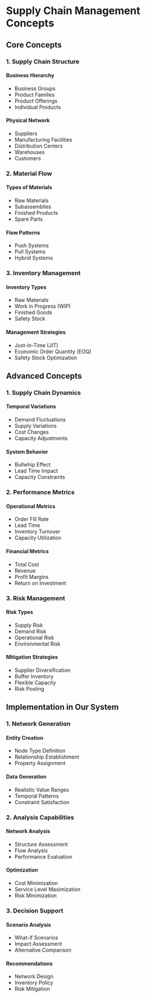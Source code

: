 # Supply Chain Management Concepts

## Core Concepts

### 1. Supply Chain Structure

#### Business Hierarchy
- Business Groups
- Product Families
- Product Offerings
- Individual Products

#### Physical Network
- Suppliers
- Manufacturing Facilities
- Distribution Centers
- Warehouses
- Customers

### 2. Material Flow

#### Types of Materials
- Raw Materials
- Subassemblies
- Finished Products
- Spare Parts

#### Flow Patterns
- Push Systems
- Pull Systems
- Hybrid Systems

### 3. Inventory Management

#### Inventory Types
- Raw Materials
- Work in Progress (WIP)
- Finished Goods
- Safety Stock

#### Management Strategies
- Just-in-Time (JIT)
- Economic Order Quantity (EOQ)
- Safety Stock Optimization

## Advanced Concepts

### 1. Supply Chain Dynamics

#### Temporal Variations
- Demand Fluctuations
- Supply Variations
- Cost Changes
- Capacity Adjustments

#### System Behavior
- Bullwhip Effect
- Lead Time Impact
- Capacity Constraints

### 2. Performance Metrics

#### Operational Metrics
- Order Fill Rate
- Lead Time
- Inventory Turnover
- Capacity Utilization

#### Financial Metrics
- Total Cost
- Revenue
- Profit Margins
- Return on Investment

### 3. Risk Management

#### Risk Types
- Supply Risk
- Demand Risk
- Operational Risk
- Environmental Risk

#### Mitigation Strategies
- Supplier Diversification
- Buffer Inventory
- Flexible Capacity
- Risk Pooling

## Implementation in Our System

### 1. Network Generation

#### Entity Creation
- Node Type Definition
- Relationship Establishment
- Property Assignment

#### Data Generation
- Realistic Value Ranges
- Temporal Patterns
- Constraint Satisfaction

### 2. Analysis Capabilities

#### Network Analysis
- Structure Assessment
- Flow Analysis
- Performance Evaluation

#### Optimization
- Cost Minimization
- Service Level Maximization
- Risk Minimization

### 3. Decision Support

#### Scenario Analysis
- What-if Scenarios
- Impact Assessment
- Alternative Comparison

#### Recommendations
- Network Design
- Inventory Policy
- Risk Mitigation
